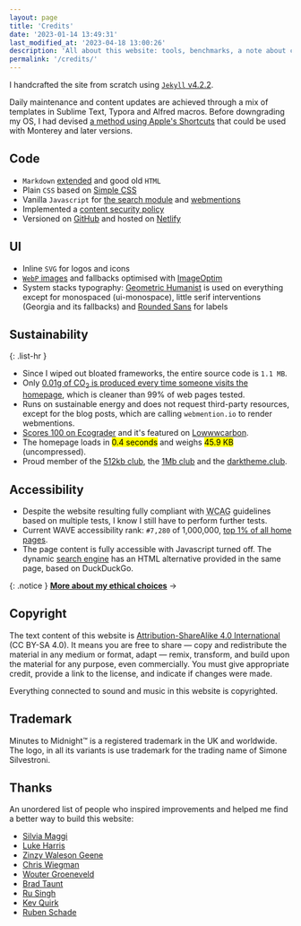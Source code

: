 ```yaml
---
layout: page
title: 'Credits'
date: '2023-01-14 13:49:31'
last_modified_at: '2023-04-18 13:00:26'
description: 'All about this website: tools, benchmarks, a note about copyright and a thank you to people that inspired me.'
permalink: '/credits/'
---
```

I handcrafted the site from scratch using [`Jekyll` v4.2.2](https://jekyllrb.com/).

Daily maintenance and content updates are achieved through a mix of templates in Sublime Text, Typora and Alfred macros. Before downgrading my OS, I had devised [a method using Apple's Shortcuts](https://simonesilvestroni.com/blog/automation-for-my-blog-publishing-workflow/) that could be used with Monterey and later versions.

## Code

- `Markdown` [extended](https://www.markdownguide.org/extended-syntax/) and good old `HTML`
- Plain `CSS` based on [Simple CSS](https://simplecss.org)
- Vanilla `Javascript` for [the search module](https://github.com/daviddarnes/jekyll-search-js) and [webmentions](https://github.com/fluffy-critter/webmention)
- Implemented a [content security policy](https://securityheaders.com/?q=https%3A%2F%2Fminutestomidnight.co.uk%2F)
- Versioned on [GitHub](https://github.com/simonesilvestroni/m2m-website) and hosted on [Netlify](https://www.netlify.com)

## UI

- Inline `SVG` for logos and icons
- [`WebP` images](https://simonesilvestroni.com/blog/implementing-webp-images-in-jekyll/) and fallbacks optimised with [ImageOptim](https://imageoptim.com)
- System stacks typography: [Geometric Humanist](https://github.com/system-fonts/modern-font-stacks#geometric-humanist) is used on everything except for monospaced (ui-monospace), little serif interventions (Georgia and its fallbacks) and [Rounded Sans](https://github.com/system-fonts/modern-font-stacks#rounded-sans) for labels

## Sustainability

{: .list-hr }
- Since I wiped out bloated frameworks, the entire source code is `1.1 MB`.
- Only [0.01g of CO<sub>2</sub> is produced every time someone visits the homepage](https://www.websitecarbon.com/website/minutestomidnight-co-uk/), which is cleaner than 99% of web pages tested. 
- Runs on sustainable energy and does not request third-party resources, except for the blog posts, which are calling `webmention.io` to render webmentions. 
- [Scores 100 on Ecograder](https://ecograder.com/report/CYFdKg62wGIsfEWJoa8uLAIE) and it's featured on [Lowwwcarbon](https://lowwwcarbon.com/showcase/).
- The homepage loads in <mark>0.4 seconds</mark> and weighs <mark>45.9 KB</mark> (uncompressed). 
- Proud member of the [512kb club](https://512kb.club), the [1Mb club](https://1mb.club/) and the [darktheme.club](https://darktheme.club).

## Accessibility

- Despite the website resulting fully compliant with <abbr title="Web Content Accessibility Guidelines">WCAG</abbr> guidelines based on multiple tests, I know I still have to perform further tests.
- Current WAVE accessibility rank: `#7,280` of 1,000,000, [top 1% of all home pages](https://webaim.org/projects/million/lookup?domain=minutestomidnight.co.uk).
- The page content is fully accessible with Javascript turned off. The dynamic [search engine](/search/) has an HTML alternative provided in the same page, based on DuckDuckGo.

{: .notice }
[**More about my ethical choices**](/manifesto/)&nbsp;→

## Copyright

The text content of this website is [Attribution-ShareAlike 4.0 International](https://creativecommons.org/licenses/by-sa/4.0/) (CC BY-SA 4.0). It means you are free to share — copy and redistribute the material in any medium or format, adapt — remix, transform, and build upon the material for any purpose, even commercially. You must give appropriate credit, provide a link to the license, and indicate if changes were made.

Everything connected to sound and music in this website is copyrighted.

## Trademark

Minutes to Midnight&trade; is a registered trademark in the UK and worldwide. The logo, in all its variants is use trademark for the trading name of Simone Silvestroni.

## Thanks

An unordered list of people who inspired improvements and helped me find a better way to build this website:

- [Silvia Maggi](https://silviamaggidesign.com)
- [Luke Harris](https://www.lkhrs.com)
- [Zinzy Waleson Geene](https://zinzy.website)
- [Chris Wiegman](https://chriswiegman.com)
- [Wouter Groeneveld](https://brainbaking.com)
- [Brad Taunt](https://bt.ht)
- [Ru Singh](https://rusingh.com)
- [Kev Quirk](https://kevquirk.com)
- [Ruben Schade](https://rubenerd.com/)